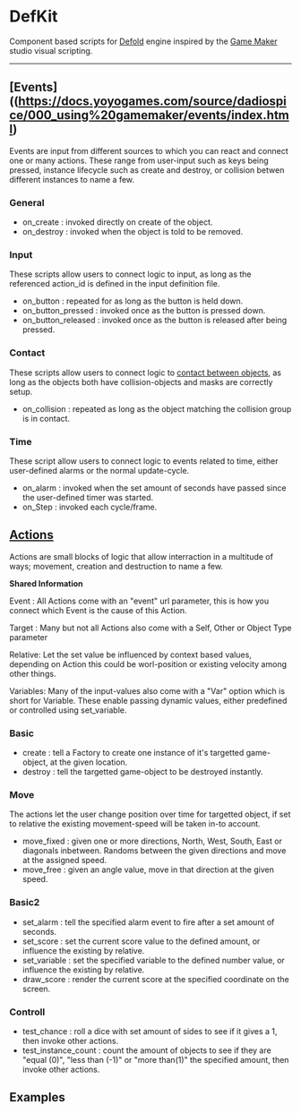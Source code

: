 # DefKit
Component based scripts for [Defold](www.defold.com) engine inspired by the  [Game Maker](http://www.yoyogames.com/gamemaker) studio visual scripting.

---

## [Events]((https://docs.yoyogames.com/source/dadiospice/000_using%20gamemaker/events/index.html)
Events are input from different sources to which you can react and connect one or many actions. These range from user-input such as keys being pressed, instance lifecycle such as create and destroy, or collision betwen different instances to name a few.

### General
* on_create : invoked directly on create of the object.
* on_destroy : invoked when the object is told to be removed.

### Input
These scripts allow users to connect logic to input, as long as the referenced action_id is defined in the input definition file.

* on_button : repeated for as long as the button is held down.
* on_button_pressed : invoked once as the button is pressed down.
* on_button_released : invoked once as the button is released after being pressed.

### Contact
These scripts allow users to connect logic to [contact between objects](http://www.defold.com/manuals/physics/#_collision_objects), as long as the objects both have collision-objects and masks are correctly setup.

* on_collision : repeated as long as the object matching the collision group is in contact.

### Time
These script allow users to connect logic to events related to time, either user-defined alarms or the normal update-cycle.

* on_alarm : invoked when the set amount of seconds have passed since the user-defined timer was started.
* on_Step : invoked each cycle/frame.


## [Actions](https://docs.yoyogames.com/source/dadiospice/000_using%20gamemaker/actions/index.html)
Actions are small blocks of logic that allow interraction in a multitude of ways; movement, creation and destruction to name a few.

__Shared Information__

Event : All Actions come with an "event" url parameter, this is how you connect which Event is the cause of this Action.

Target : Many but not all Actions also come with a Self, Other or Object Type parameter

Relative: Let the set value be influenced by context based values, depending on Action this could be worl-position or existing velocity among other things.

Variables: Many of the input-values also come with a "Var" option which is short for Variable. These enable passing dynamic values, either predefined or controlled using set_variable.

### Basic
* create : tell a Factory to create one instance of it's targetted game-object, at the given location.
* destroy : tell the targetted game-object to be destroyed instantly.

### Move
The actions let the user change position over time for targetted object, if set to relative the existing movement-speed will be taken in-to account.

* move_fixed : given one or more directions, North, West, South, East or diagonals inbetween. Randoms between the given directions and move at the assigned speed.
* move_free : given an angle value, move in that direction at the given speed.

### Basic2

* set_alarm : tell the specified alarm event to fire after a set amount of seconds.
* set_score : set the current score value to the defined amount, or influence the existing by relative.
* set_variable : set the specified variable to the defined number value, or influence the existing by relative.
* draw_score : render the current score at the specified coordinate on the screen.

### Controll

* test_chance : roll a dice with set amount of sides to see if it gives a 1, then invoke other actions.
* test_instance_count : count the amount of objects to see if they are "equal (0)", "less than (-1)" or "more than(1)" the specified amount, then invoke other actions.


## Examples
